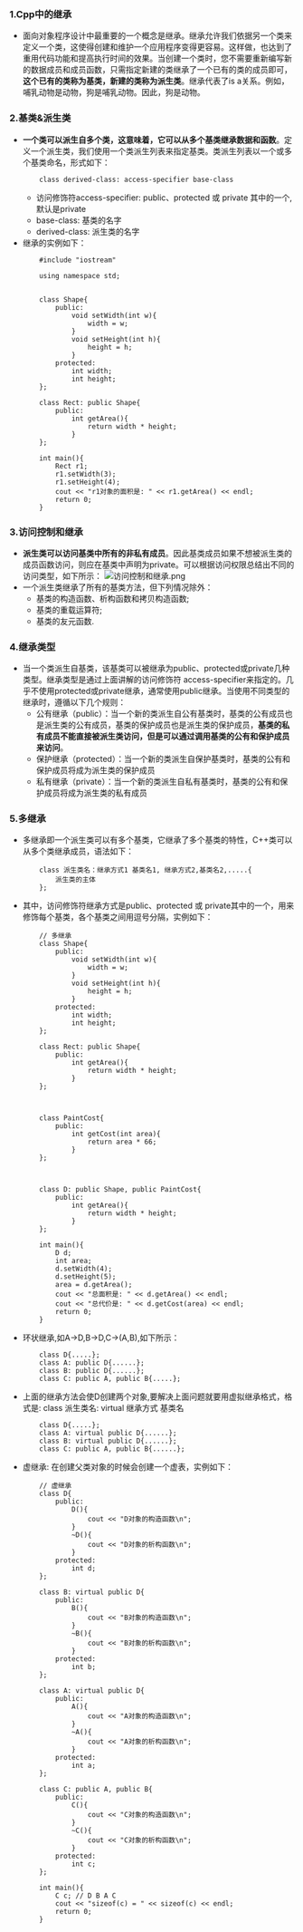 ### 1.Cpp中的继承
- 面向对象程序设计中最重要的一个概念是继承。继承允许我们依据另一个类来定义一个类，这使得创建和维护一个应用程序变得更容易。这样做，也达到了重用代码功能和提高执行时间的效果。当创建一个类时，您不需要重新编写新的数据成员和成员函数，只需指定新建的类继承了一个已有的类的成员即可，**这个已有的类称为基类，新建的类称为派生类**。继承代表了is a关系。例如，哺乳动物是动物，狗是哺乳动物。因此，狗是动物。
### 2.基类&派生类
- **一个类可以派生自多个类，这意味着，它可以从多个基类继承数据和函数**。定义一个派生类，我们使用一个类派生列表来指定基类。类派生列表以一个或多个基类命名，形式如下：
    ```
        class derived-class: access-specifier base-class
    ```
    - 访问修饰符access-specifier: public、protected 或 private 其中的一个,默认是private
    - base-class: 基类的名字
    - derived-class: 派生类的名字
- 继承的实例如下：
    ```
        #include "iostream"

        using namespace std;


        class Shape{
            public:
                void setWidth(int w){
                    width = w;
                }
                void setHeight(int h){
                    height = h;
                }
            protected:
                int width;
                int height;
        };

        class Rect: public Shape{
            public:
                int getArea(){
                    return width * height;
                }
        };

        int main(){
            Rect r1;
            r1.setWidth(3);
            r1.setHeight(4);
            cout << "r1对象的面积是: " << r1.getArea() << endl;
            return 0;
        }
    ```
### 3.访问控制和继承
- **派生类可以访问基类中所有的非私有成员**。因此基类成员如果不想被派生类的成员函数访问，则应在基类中声明为private。可以根据访问权限总结出不同的访问类型，如下所示：
    ![访问控制和继承.png](https://upload-images.jianshu.io/upload_images/13407176-7e13ebfada956019.png?imageMogr2/auto-orient/strip%7CimageView2/2/w/1240)
- 一个派生类继承了所有的基类方法，但下列情况除外：
    - 基类的构造函数、析构函数和拷贝构造函数;
    - 基类的重载运算符;
    - 基类的友元函数.
### 4.继承类型
- 当一个类派生自基类，该基类可以被继承为public、protected或private几种类型。继承类型是通过上面讲解的访问修饰符 access-specifier来指定的。几乎不使用protected或private继承，通常使用public继承。当使用不同类型的继承时，遵循以下几个规则：
    - 公有继承（public）：当一个新的类派生自公有基类时，基类的公有成员也是派生类的公有成员，基类的保护成员也是派生类的保护成员，**基类的私有成员不能直接被派生类访问，但是可以通过调用基类的公有和保护成员来访问**。
    - 保护继承（protected）：当一个新的类派生自保护基类时，基类的公有和保护成员将成为派生类的保护成员
    - 私有继承（private）：当一个新的类派生自私有基类时，基类的公有和保护成员将成为派生类的私有成员
### 5.多继承
- 多继承即一个派生类可以有多个基类，它继承了多个基类的特性，C++类可以从多个类继承成员，语法如下：
    ```
        class 派生类名：继承方式1 基类名1, 继承方式2,基类名2,.....{
            派生类的主体
        };
    ```
- 其中，访问修饰符继承方式是public、protected 或 private其中的一个，用来修饰每个基类，各个基类之间用逗号分隔，实例如下：
    ```
        // 多继承
        class Shape{
            public:
                void setWidth(int w){
                    width = w;
                }
                void setHeight(int h){
                    height = h;
                }
            protected:
                int width;
                int height;
        };

        class Rect: public Shape{
            public:
                int getArea(){
                    return width * height;
                }
        };


        
        class PaintCost{
            public:
                int getCost(int area){
                    return area * 66;
                }
        };



        class D: public Shape, public PaintCost{
            public:
                int getArea(){
                    return width * height;
                }
        };

        int main(){
            D d;
            int area;
            d.setWidth(4);
            d.setHeight(5);
            area = d.getArea();
            cout << "总面积是: " << d.getArea() << endl;
            cout << "总代价是: " << d.getCost(area) << endl; 
            return 0;
        }
    ```
- 环状继承,如A->D,B->D,C->(A,B),如下所示：
    ```
        class D{.....};
        class A: public D{......};
        class B: public D{......};
        class C: public A, public B{.....};
    ```
- 上面的继承方法会使D创建两个对象,要解决上面问题就要用虚拟继承格式，格式是: class 派生类名: virtual 继承方式 基类名
    ```
        class D{.....};
        class A: virtual public D{......};
        class B: virtual public D{......};
        class C: public A, public B{......};
    ```
- 虚继承: 在创建父类对象的时候会创建一个虚表，实例如下：
    ```
        // 虚继承
        class D{
            public:
                D(){
                    cout << "D对象的构造函数\n";
                }
                ~D(){
                    cout << "D对象的析构函数\n";
                }
            protected:
                int d;
        };

        class B: virtual public D{
            public:
                B(){
                    cout << "B对象的构造函数\n";
                }
                ~B(){
                    cout << "B对象的析构函数\n";
                }
            protected:
                int b;
        };

        class A: virtual public D{
            public:
                A(){
                    cout << "A对象的构造函数\n";
                }
                ~A(){
                    cout << "A对象的析构函数\n";
                }
            protected:
                int a;  
        };

        class C: public A, public B{
            public:
                C(){
                    cout << "C对象的构造函数\n";
                }
                ~C(){
                    cout << "C对象的析构函数\n";
                }
            protected:
                int c;
        };

        int main(){
            C c; // D B A C
            cout << "sizeof(c) = " << sizeof(c) << endl;
            return 0;
        }
    ```
    